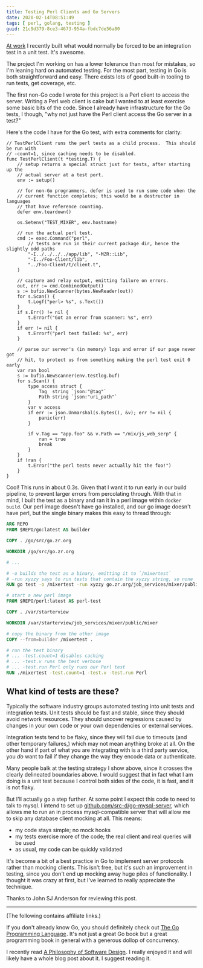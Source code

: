 ```yaml
---
title: Testing Perl Clients and Go Servers
date: 2020-02-14T08:51:49
tags: [ perl, golang, testing ]
guid: 21c9d379-8ce3-4673-954a-fbdc7de56a80
---
```

[At work](https://www.ziprecruiter.com/hiring/technology) I recently built what
would normally be forced to be an integration test in a unit test.  It's
awesome.

<!--more-->

The project I'm working on has a lower tolerance than most for mistakes, so I'm
leaning hard on automated testing.  For the most part, testing in Go is both
straightforward and easy.  There exists lots of good built-in tooling to run
tests, get coverage, etc.

The first non-Go code I wrote for this project is a Perl client to access the
server.  Writing a Perl web client is cake but I wanted to at least exercise
some basic bits of the code.  Since I already have infrastructure for the Go
tests, I though, "why not just have the Perl client access the Go server in a
test?"

Here's the code I have for the Go test, with extra comments for clarity:

```golang
// TestPerlClient runs the perl tests as a child process.  This should be run with
// -count=1, since caching needs to be disabled.
func TestPerlClient(t *testing.T) {
	// setup returns a special struct just for tests, after starting up the
	// actual server at a test port.
	env := setup()

	// for non-Go programmers, defer is used to run some code when the
	// current function completes; this would be a destructor in languages
	// that have reference counting.
	defer env.teardown()

	os.Setenv("TEST_MIXER", env.hostname)

	// run the actual perl test.
	cmd := exec.Command("perl",
		// tests are run in their current package dir, hence the slightly odd paths
		"-I../../../../app/lib", "-MZR::Lib",
		"-I../Foo-Client/lib",
		"../Foo-Client/t/client.t",
	)

	// capture and relay output, emitting failure on errors.
	out, err := cmd.CombinedOutput()
	s := bufio.NewScanner(bytes.NewReader(out))
	for s.Scan() {
		t.Logf("perl> %s", s.Text())
	}
	if s.Err() != nil {
		t.Errorf("Got an error from scanner: %s", err)
	}
	if err != nil {
		t.Errorf("perl test failed: %s", err)
	}

	// parse our server's (in memory) logs and error if our page never got
	// hit, to protect us from something making the perl test exit 0 early
	var ran bool
	s := bufio.NewScanner(env.testlog.buf)
	for s.Scan() {
		type access struct {
			Tag  string `json:"@tag"`
			Path string `json:"uri_path"`
		}
		var v access
		if err := json.Unmarshal(s.Bytes(), &v); err != nil {
			panic(err)
		}

		if v.Tag == "app.foo" && v.Path == "/mix/js_web_serp" {
			ran = true
			break
		}
	}
	if !ran {
		t.Error("the perl tests never actually hit the foo!")
	}
}
```

Cool!  This runs in about 0.3s.  Given that I want it to run early in our build
pipeline, to prevent larger errors from percolating through.  With that in
mind, I built the test as a binary and ran it in a perl image within `docker
build`.  Our perl image doesn't have go installed, and our go image doesn't
have perl, but the single binary makes this easy to thread through:

```Dockerfile
ARG REPO
FROM $REPO/go:latest AS builder

COPY . /go/src/go.zr.org

WORKDIR /go/src/go.zr.org

# ...

# -o builds the test as a binary, emitting it to `/mixertest`
# -run xyzzy says to run tests that contain the xyzzy string, so none
RUN go test -o /mixertest -run xyzzy go.zr.org/job_services/mixer/public/mixer

# start a new perl image
FROM $REPO/perl:latest AS perl-test

COPY . /var/starterview

WORKDIR /var/starterview/job_services/mixer/public/mixer

# copy the binary from the other image
COPY --from=builder /mixertest .

# run the test binary
# ... -test.count=1 disables caching
# ... -test.v runs the test verbose
# ... -test.run Perl only runs our Perl test
RUN ./mixertest -test.count=1 -test.v -test.run Perl
```

## What kind of tests are these?

Typically the software industry groups automated testing into unit tests and
integration tests.  Unit tests should be fast and stable, since they should
avoid network resources.  They should uncover regressions caused by changes
in your own code or your own dependencies or external services.

Integration tests tend to be flaky, since they will fail due to timeouts (and
other temporary failures,) which may not mean anything broke at all.  On the
other hand if part of what you are integrating with is a third party service,
you *do* want to fail if they change the way they encode data or authenticate.

Many people balk at the testing strategy I show above, since it crosses the
clearly delineated boundaries above.  I would suggest that in fact what I am
doing is a unit test because I control both sides of the code, it is fast,
and it is not flaky.

But I'll actually go a step further.  At some point I expect this code to need
to talk to mysql.  I intend to set up
[github.com/src-d/go-mysql-server](https://github.com/src-d/go-mysql-server),
which allows me to run an in process mysql-compatible server that will allow me
to skip any database client mocking at all.  This means:

 * my code stays simple; no mock hooks
 * my tests exercise more of the code; the real client and real
   queries will be used
 * as usual, my code can be quickly validated

It's become a bit of a best practice in Go to implement server protocols rather
than mocking clients.  This isn't free, but it's *such* an improvement in
testing, since you don't end up mocking away huge piles of functionality.  I
thought it was crazy at first, but I've learned to really appreciate the
technique.

Thanks to John SJ Anderson for reviewing this post.

---

(The following contains affiliate links.)

If you don't already know Go, you should definitely check out
<a target="_blank" href="https://www.amazon.com/gp/product/0134190440/ref=as_li_tl?ie=UTF8&camp=1789&creative=9325&creativeASIN=0134190440&linkCode=as2&tag=afoolishmanif-20&linkId=44bc682044ff1b8a290c3c35c788e3e5">The Go Programming Language</a><img src="//ir-na.amazon-adsystem.com/e/ir?t=afoolishmanif-20&l=am2&o=1&a=0134190440" width="1" height="1" border="0" alt="" style="border:none !important; margin:0px !important;" />.
It's not just a great Go book but a great programming book in general with a
generous dollop of concurrency.

I recently read
<a target="_blank" href="https://www.amazon.com/gp/product/1732102201/ref=as_li_tl?ie=UTF8&camp=1789&creative=9325&creativeASIN=1732102201&linkCode=as2&tag=afoolishmanif-20&linkId=25f61ccbee6f99d0038e283dd551a943">A Philosophy of Software Design</a><img src="//ir-na.amazon-adsystem.com/e/ir?t=afoolishmanif-20&l=am2&o=1&a=1732102201" width="1" height="1" border="0" alt="" style="border:none !important; margin:0px !important;" />.
I really enjoyed it and will likely have a whole blog post about it.  I suggest
reading it.
